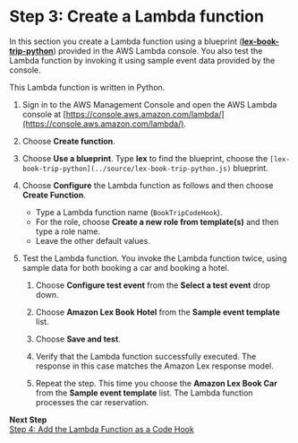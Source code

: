 # Step 3: Create a Lambda function

In this section you create a Lambda function using a blueprint ([**lex-book-trip-python**](../source/lex-book-trip-python.js)) provided in the AWS Lambda console. You also test the Lambda function by invoking it using sample event data provided by the console.

This Lambda function is written in Python.

1. Sign in to the AWS Management Console and open the AWS Lambda console at [https://console.aws.amazon.com/lambda/](https://console.aws.amazon.com/lambda/).

1. Choose **Create function**.

1. Choose **Use a blueprint**. Type **lex** to find the blueprint, choose the `[lex-book-trip-python](../source/lex-book-trip-python.js)` blueprint.

1. Choose **Configure** the Lambda function as follows and then choose **Create Function**.
   + Type a Lambda function name (`BookTripCodeHook`).
   + For the role, choose **Create a new role from template(s)** and then type a role name.
   + Leave the other default values.

1. Test the Lambda function. You invoke the Lambda function twice, using sample data for both booking a car and booking a hotel. 

   1. Choose **Configure test event** from the **Select a test event** drop down.

   1. Choose **Amazon Lex Book Hotel** from the **Sample event template** list. 

   1. Choose **Save and test**.

   1. Verify that the Lambda function successfully executed. The response in this case matches the Amazon Lex response model.

   1. Repeat the step. This time you choose the **Amazon Lex Book Car** from the **Sample event template** list. The Lambda function processes the car reservation.

**Next Step**  
[Step 4: Add the Lambda Function as a Code Hook](ex3-step4.md)
